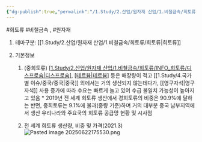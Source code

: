 ```yaml
---
{"dg-publish":true,"permalink":"/1.Study/2.산업/원자재 산업/1.비철금속/희토류/INFO_희토류/중희토류/","created":"2024-11-20T21:02:28.813+09:00","updated":"2025-06-26T12:59:09.505+09:00"}
---
```


#희토류 #비철금속 , #원자재 


1. 테마구분: [[1.Study/2.산업/원자재 산업/1.비철금속/희토류/희토류\|희토류]]

2. 기본정보
	1. (중희토류) [[1.Study/2.산업/원자재 산업/1.비철금속/희토류/INFO_희토류/디스프로슘\|디스프로슘]](Dy), [[테르븀\|테르븀]](Tb) 등은 매장량이 적고 [[1.Study/4.국가별 이슈/중국/중국\|중국]] 외에서는 거의 생산되지 않는데다가, [[영구자석\|영구자석]] 사용 증가에 따라 수요는 빠르게 늘고 있어 수급 불일치 가능성이 높아지고 있음 
					* 2019년 전 세계 희토류 생산에서 경희토류의 비중은 90.9%에 달하는 반면, 중희토류는 9.1%에 불과(중량 기준)하며 거의 대부분 중국 남부지역에서 생산 우리나라와 주요국의 희토류 공급망 현황 및 시사점 
					  
	2. 전 세계 희토류 생산량, 비중 및 가격(2021.3) ![Pasted image 20250622175530.png](/img/user/attachments/Pasted%20image%2020250622175530.png)

